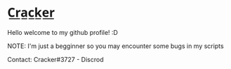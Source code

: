 # C̲r̲a̲c̲k̲e̲r̲

Hello welcome to my github profile! :D

NOTE:
I'm just a begginner so you may encounter some bugs in my scripts 

Contact:
Cracker#3727 - Discrod
